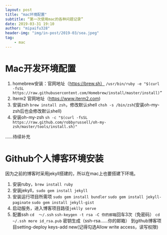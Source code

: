 ```yaml
---
layout: post
title: "mac环境配置"
subtitle: “第一次使用mac的各种问题记录”
date: 2019-03-31 19:10
author: "mipaifu328"
header-img: "img/in-post/2019-03/sea.jpeg"
tag: 
    - mac
---
```


# Mac开发环境配置

1. homebrew安装：官网地址（https://brew.sh）
`/usr/bin/ruby -e "$(curl -fsSL https://raw.githubusercontent.com/Homebrew/install/master/install)”`
2. Iterm2 官网地址（https://www.iterm2.com)
3. 安装zsh `brew install zsh`，修改默认shell `chsh -s /bin/zsh`(安装oh-my-zsh后也会修改默认shell)
4. 安装oh-my-zsh `sh -c "$(curl -fsSL https://raw.github.com/robbyrussell/oh-my-zsh/master/tools/install.sh)"`

……待续补充

# Github个人博客环境安装

因为之前的博客时采用jekyll搭建的，所以在mac上也要搭建下环境。

1. 安装ruby，`brew install ruby`
2. 安装jekyll，`sudo gem install jekyll`
3. 安装运行项目所需项
  `sudo gem install bundler`
  `sudo gem install jekyll-paginate`
  `sudo gem install jekyll-gist`
4. 启动服务，进入博客项目路径`jeklly serve`
5. 配置ssh 
`cd  ～/.ssh`
`ssh-keygen -t rsa -C 你的邮箱`回车3次（免密码）
`cd ~/.ssh more id_rsa.pub` 密钥生成（ssh-rsa……你的邮箱）
到github博客项目setting-deploy keys-add new(记得勾选Allow write access，读写权限)